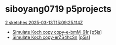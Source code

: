 # siboyang0719 p5projects
[2 sketches 2025-03-13T15:09:25.114Z](./downloads/gen/sketches_recent.md)

- [Simulate Koch copy copy-e-bmM-91r](./p5projects/Simulate%20Koch%20copy%20copy-e-bmM-91r) [[p5js](https://editor.p5js.org/siboyang0719/sketches/e-bmM-91r)]
- [Simulate Koch copy-erZS4hcSn](./p5projects/Simulate%20Koch%20copy-erZS4hcSn) [[p5js](https://editor.p5js.org/siboyang0719/sketches/erZS4hcSn)]